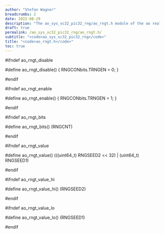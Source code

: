 ```yaml
---
author: "Stefan Wagner"
breadcrumbs: 2
date: 2022-08-29
description: "The ao_sys_xc32_pic32_rng/ao_rngt.h module of the ao real-time operating system."
draft: true
permalink: /ao_sys_xc32_pic32_rng/ao_rngt.h/ 
subtitle: "<code>ao_sys_xc32_pic32_rng</code>"
title: "<code>ao_rngt.h</code>"
toc: true
---
```


#ifndef ao_rngt_disable

#define ao_rngt_disable()   { RNGCONbits.TRNGEN = 0; }

#endif

#ifndef ao_rngt_enable

#define ao_rngt_enable()    { RNGCONbits.TRNGEN = 1; }

#endif

#ifndef ao_rngt_bits

#define ao_rngt_bits()      (RNGCNT)

#endif

#ifndef ao_rngt_value

#define ao_rngt_value()     (((uint64_t) RNGSEED2 << 32) | (uint64_t) RNGSEED1)

#endif

#ifndef ao_rngt_value_hi

#define ao_rngt_value_hi()  (RNGSEED2)

#endif

#ifndef ao_rngt_value_lo

#define ao_rngt_value_lo()  (RNGSEED1)

#endif

